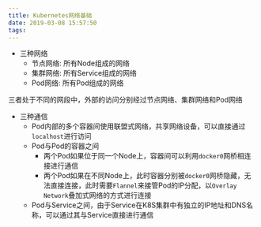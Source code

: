 ```yaml
---
title: Kubernetes网络基础
date: 2019-03-08 15:57:50
tags:
---
```


- 三种网络
  - 节点网络: 所有Node组成的网络
  - 集群网络: 所有Service组成的网络
  - Pod网络: 所有Pod组成的网络

三者处于不同的网段中，外部的访问分别经过节点网络、集群网络和Pod网络

- 三种通信
  - Pod内部的多个容器间使用联盟式网络，共享网络设备，可以直接通过`localhost`进行访问
  - Pod与Pod的容器之间
    - 两个Pod如果位于同一个Node上，容器间可以利用`docker0`网桥相连接进行通信
    - 两个Pod如果在不同Node上，此时容器分别被`docker0`网桥隐藏，无法直接连接，此时需要`Flannel`来接管Pod的IP分配，以`Overlay Network`叠加式网络的方式进行连接
  - Pod与Service之间，由于Service在K8S集群中有独立的IP地址和DNS名称，可以通过其与Service直接进行通信